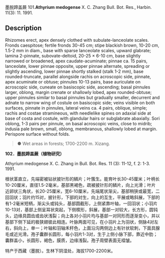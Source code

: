 墨脱蹄盖蕨
101.**Athyrium medogense** X. C. Zhang Bull. Bot. Res., Harbin. 11(3): 11. 1991.

## Description
Rhizomes erect, apex densely clothed with subulate-lanceolate scales. Fronds caespitose; fertile fronds 30-45 cm; stipe blackish brown, 10-20 cm, 1.5-2 mm in diam., base with sparse lanceolate scales, upward glabrate; lamina 2-pinnate, subovate-deltoid, 20-25 × 6-10 cm, base slightly narrowed or broadened, apex caudate-acuminate; pinnae ca. 15 pairs, lanceolate, lower pinnae opposite, upper pinnae alternate, spreading or slightly ascending, lower pinnae shortly stalked (stalk 1-2 mm), base rounded-truncate, parallel alongside rachis on acroscopic side, pinnate, apex acuminate or obtuse; pinnules 10-13 pairs, base auriculate on acroscopic side, cuneate on basiscopic side, ascending; basal pinnules larger, oblong, margin crenate or shallowly lobed, apex rounded-obtuse; upper pinnules similar to basal pinnules but gradually smaller, decurrent and adnate to narrow wing of costule on basiscopic side; veins visible on both surfaces, pinnate in pinnules, lateral veins ca. 4 pairs, oblique, simple; rachis and costae stramineous, with needlelike spines on adaxial side at base of costa and costule, with glandular hairs or subglabrate abaxially. Sori oblong, 1-3 pairs per pinnule, on basal acroscopic veins, close to midrib; indusia pale brown, small, oblong, membranous, shallowly lobed at margin. Perispore surface without folds.


> ● Wet areas in forests; 1700-2200 m. Xizang.

**102．墨脱蹄盖蕨（植物研究）**

Athyrium medogense X. C. Zhang in Bull. Bot. Res. 11 (3): 11-12, f. 2: 1-3. 1991.

根状茎直立，先端密被钻状披针形的鳞片；叶簇生。能育叶长30-45厘米；叶柄长10-20厘米，直径1.5-2毫米，基部黑褐色，疏被披针形的鳞片，向上光滑；叶片近卵状三角状，长20-25厘米，宽6-10厘米，先端尾状渐尖，基部稍狭或最宽，二回羽状；羽片约15对，披针形，下部的对生，向上的互生，平展或略斜展，下部的有1-2毫米短柄，渐尖头或钝头，基部圆截形，上侧紧靠叶轴，一回羽状；小羽片10-13对，基部上侧呈耳状突起，下侧楔形，斜展，基部一对较大，长方形，圆钝头，边缘具圆齿或齿状浅裂；向上各对小羽片均与基部一对同形而逐渐变小，并以基部下侧下延的极狭翅彼此相连。叶脉两面可见，在小羽片上为羽状，侧脉4对左右，斜向上，单一；叶轴和羽轴禾秆色，上面沿沟两侧边上有针状软刺，下面具腺毛或近光滑。孢子囊群长圆形，每小羽片1-3对，生于上侧小脉下部，靠近中肋；囊群盖小，长圆形，褐色，膜质，边缘浅裂。孢子周壁表面无褶皱。

特产于西藏（墨脱）。生林下阴湿处，海拔1700-2200米。
